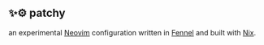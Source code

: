 ## ✨⚙️ patchy
an experimental [Neovim](https://neovim.io) configuration written in [Fennel](https://fennel-lang.org) and built with [Nix](https://nixos.org).
